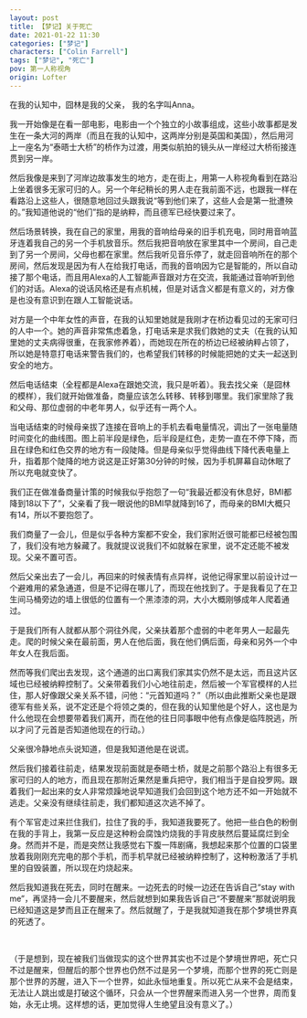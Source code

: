 ```yaml
---
layout: post
title: 【梦记】关于死亡
date: 2021-01-22 11:30
categories: ["梦记"]
characters: ["Colin Farrell"]
tags: ["梦记", "死亡"]
pov: 第一人称视角
origin: Lofter
---
```


在我的认知中，囧林是我的父亲， 我的名字叫Anna。

我一开始像是在看一部电影，电影由一个个独立的小故事组成，这些小故事都是发生在一条大河的两岸（而且在我的认知中，这两岸分别是英国和美国），然后用河上一座名为“泰晤士大桥”的桥作为过渡，用类似航拍的镜头从一岸经过大桥衔接连贯到另一岸。

然后我像是来到了河岸边故事发生的地方，走在街上，用第一人称视角看到在路沿上坐着很多无家可归的人。另一个年纪稍长的男人走在我前面不远，也跟我一样在看路沿上这些人，很随意地回过头跟我说“等到他们来了，这些人会是第一批遭殃的。”我知道他说的“他们”指的是纳粹，而且德军已经快要过来了。

然后场景转换，我在自己的家里，用我的音响给母亲的旧手机充电，同时用音响蓝牙连着我自己的另一个手机放音乐。然后我把音响放在家里其中一个房间，自己走到了另一个房间，父母也都在家里。然后我听见音乐停了，就走回音响所在的那个房间，然后发现是因为有人在给我打电话，而我的音响因为它是智能的，所以自动接了那个电话，而且用Alexa的人工智能声音跟对方在交流，我能通过音响听到他们的对话。Alexa的说话风格还是有点机械，但是对话含义都是有意义的，对方像是也没有意识到在跟人工智能说话。

对方是一个中年女性的声音，在我的认知里她就是我刚才在桥边看见过的无家可归的人中一个。她的声音非常焦虑着急，打电话来是求我们救她的丈夫（在我的认知里她的丈夫病得很重，在我家修养着），而她现在所在的桥边已经被纳粹占领了，所以她是特意打电话来警告我们的，也希望我们转移的时候能把她的丈夫一起送到安全的地方。

然后电话结束（全程都是Alexa在跟她交流，我只是听着）。我去找父亲（是囧林的模样），我们就开始做准备，商量应该怎么转移、转移到哪里。我们家里除了我和父母、那位虚弱的中老年男人，似乎还有一两个人。

当电话结束的时候母亲拔了连接在音响上的手机去看电量情况，调出了一张电量随时间变化的曲线图。图上前半段是绿色，后半段是红色，走势一直在不停下降，而且在绿色和红色交界的地方有一段陡降。但是母亲似乎觉得曲线下降代表电量上升，指着那个陡降的地方说这是正好第30分钟的时候，因为手机屏幕自动休眠了所以充电就变快了。

我们正在做准备商量计策的时候我似乎抱怨了一句“我最近都没有休息好，BMI都降到18以下了”，父亲看了我一眼说他的BMI早就降到16了，而母亲的BMI大概只有14，所以不要抱怨了。

我们商量了一会儿，但是似乎各种方案都不安全，我们家附近很可能都已经被包围了，我们没有地方躲藏了。我就提议说我们不如就躲在家里，说不定还能不被发现。父亲不置可否。

然后父亲出去了一会儿，再回来的时候表情有点异样，说他记得家里以前设计过一个避难用的紧急通道，但是不记得在哪儿了，而现在他找到了。于是我看见了在卫生间马桶旁边的墙上很低的位置有一个黑漆漆的洞，大小大概刚够成年人爬着通过。

于是我们所有人就都从那个洞往外爬，父亲扶着那个虚弱的中老年男人一起最先走。爬的时候父亲在最前面，男人在他后面，我在他们俩后面，母亲和另外一个中年女人在我后面。

然而等我们爬出去发现，这个通道的出口离我们家其实仍然不是太远，而且这片区域也已经被纳粹控制了。父亲带着我们小心地往前走，然后被一个军官模样的人拦住，那人好像跟父亲关系不错，问他：“元首知道吗？”（所以由此推断父亲也是跟德军有些关系，说不定还是个将领之类的，但在我的认知里他是个好人，这也是为什么他现在会想要带着我们离开，而在他的往日同事眼中他有点像是临阵脱逃，所以才问了元首是否知道他现在的行动。）

父亲很冷静地点头说知道，但是我知道他是在说谎。

然后我们接着往前走，结果发现前面就是泰晤士桥，就是之前那个路沿上有很多无家可归的人的地方，而且现在那附近果然是重兵把守，我们相当于是自投罗网。跟着我们一起出来的女人非常烦躁地说早知道我们会回到这个地方还不如一开始就不逃走。父亲没有继续往前走，我们都知道这次逃不掉了。

有个军官走过来拦住我们，拉住了我的手，我知道我要死了。他把一些白色的粉倒在我的手背上，我第一反应是这种粉会腐蚀灼烧我的手背皮肤然后蔓延腐烂到全身。然而并不是，而是突然让我感觉右下腹一阵剧痛，我想起来那个位置的口袋里放着我刚刚充完电的那个手机，而手机早就已经被纳粹控制了，这种粉激活了手机里的自毁装置，所以现在灼烧起来。

然后我知道我在死去，同时在醒来。一边死去的时候一边还在告诉自己“stay with me”，再坚持一会儿不要醒来，然后就想到如果我告诉自己“不要醒来”那就说明我已经知道这是梦而且正在醒来了。然后就醒了，于是我就知道我在那个梦境世界真的死透了。

<br>

（于是想到，现在被我们当做现实的这个世界其实也不过是个梦境世界吧，死亡只不过是醒来，但醒后的那个世界也仍然不过是另一个梦境，而那个世界的死亡则是那个世界的苏醒，进入下一个世界，如此永恒地重复。所以死亡从来不会是结束，无法让人跳出或是打破这个循环，只会从一个世界醒来而进入另一个世界，周而复始，永无止境。这样想的话，更加觉得人生绝望且没有意义了。）